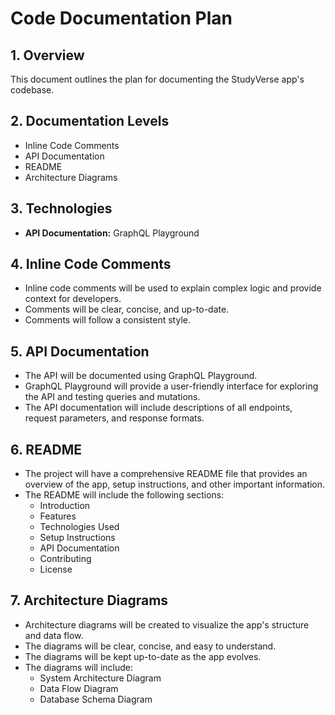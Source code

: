 # Code Documentation Plan

## 1. Overview

This document outlines the plan for documenting the StudyVerse app's codebase.

## 2. Documentation Levels

*   Inline Code Comments
*   API Documentation
*   README
*   Architecture Diagrams

## 3. Technologies

*   **API Documentation:** GraphQL Playground

## 4. Inline Code Comments

*   Inline code comments will be used to explain complex logic and provide context for developers.
*   Comments will be clear, concise, and up-to-date.
*   Comments will follow a consistent style.

## 5. API Documentation

*   The API will be documented using GraphQL Playground.
*   GraphQL Playground will provide a user-friendly interface for exploring the API and testing queries and mutations.
*   The API documentation will include descriptions of all endpoints, request parameters, and response formats.

## 6. README

*   The project will have a comprehensive README file that provides an overview of the app, setup instructions, and other important information.
*   The README will include the following sections:
    *   Introduction
    *   Features
    *   Technologies Used
    *   Setup Instructions
    *   API Documentation
    *   Contributing
    *   License

## 7. Architecture Diagrams

*   Architecture diagrams will be created to visualize the app's structure and data flow.
*   The diagrams will be clear, concise, and easy to understand.
*   The diagrams will be kept up-to-date as the app evolves.
*   The diagrams will include:
    *   System Architecture Diagram
    *   Data Flow Diagram
    *   Database Schema Diagram

